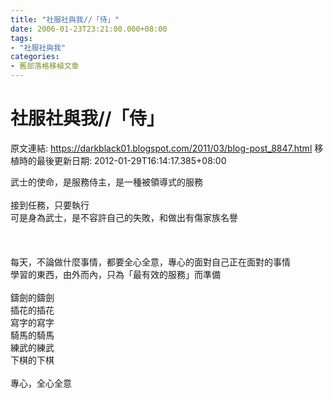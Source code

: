 ```yaml
---
title: "社服社與我//「侍」"
date: 2006-01-23T23:21:00.000+08:00
tags: 
- "社服社與我"
categories:
- 舊部落格移植文章
---
```


# 社服社與我//「侍」

原文連結: https://darkblack01.blogspot.com/2011/03/blog-post_8847.html
移植時的最後更新日期: 2012-01-29T16:14:17.385+08:00

武士的使命，是服務侍主，是一種被領導式的服務<br /><br />接到任務，只要執行<br />可是身為武士，是不容許自己的失敗，和做出有傷家族名譽<br /><br /><a name='more'></a><br /><br />每天，不論做什麼事情，都要全心全意，專心的面對自己正在面對的事情<br />學習的東西，由外而內，只為「最有效的服務」而準備<br /><br />鑄劍的鑄劍<br />插花的插花<br />寫字的寫字<br />騎馬的騎馬<br />練武的練武<br />下棋的下棋<br /><br />專心，全心全意
